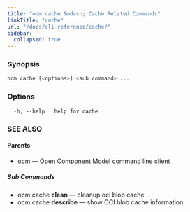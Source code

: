 ```yaml
---
title: "ocm cache &mdash; Cache Related Commands"
linkTitle: "cache"
url: "/docs/cli-reference/cache/"
sidebar:
  collapsed: true
---
```


### Synopsis

```bash
ocm cache [<options>] <sub command> ...
```

### Options

```text
  -h, --help   help for cache
```

### SEE ALSO

#### Parents

* [ocm](ocm.md)	 &mdash; Open Component Model command line client


##### Sub Commands

* ocm cache <b>clean</b>	 &mdash; cleanup oci blob cache
* ocm cache <b>describe</b>	 &mdash; show OCI blob cache information

